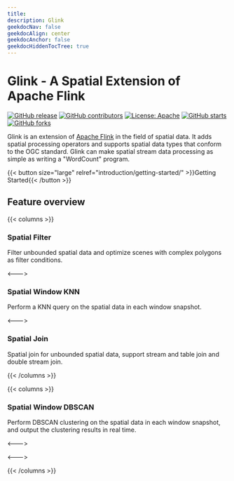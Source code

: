 ```yaml
---
title: 
description: Glink
geekdocNav: false
geekdocAlign: center
geekdocAnchor: false
geekdocHiddenTocTree: true
---
```


# Glink - A Spatial Extension of Apache Flink

<!-- markdownlint-capture -->
<!-- markdownlint-disable MD033 -->

<!-- <span class="badge-placeholder">[![Build Status](https://img.shields.io/drone/build/thegeeklab/hugo-geekdoc?logo=drone&server=https%3A%2F%2Fdrone.thegeeklab.de)](https://drone.thegeeklab.de/thegeeklab/hugo-geekdoc)</span>
<span class="badge-placeholder">[![Hugo Version](https://img.shields.io/badge/hugo-0.83-blue.svg)](https://gohugo.io)</span> -->
<span class="badge-placeholder">[![GitHub release](https://img.shields.io/github/v/release/glink-incubator/glink)](https://github.com/glink-incubator/glink/releases/latest)</span>
<span class="badge-placeholder">[![GitHub contributors](https://img.shields.io/github/contributors/glink-incubator/glink)](https://github.com/glink-incubator/glink/graphs/contributors)</span>
<span class="badge-placeholder">[![License: Apache](https://img.shields.io/github/license/glink-incubator/glink)](https://github.com/glink-incubator/glink/blob/master/LICENSE)</span>
<span class="badge-placeholder">[![GitHub starts](https://img.shields.io/github/stars/glink-incubator/glink)](https://github.com/glink-incubator/glink/stargazers)</span>
<span class="badge-placeholder">[![GitHub forks](https://img.shields.io/github/forks/glink-incubator/glink)](https://github.com/glink-incubator/glink/network/members)</span>

<!-- markdownlint-restore -->

Glink is an extension of [Apache Flink](https://flink.apache.org/) in the field of spatial data. It adds spatial processing operators and supports spatial data types that conform to the OGC standard. Glink can make spatial stream data processing as simple as writing a "WordCount" program.

{{< button size="large" relref="introduction/getting-started/" >}}Getting Started{{< /button >}}

## Feature overview

{{< columns >}}

### Spatial Filter

Filter unbounded spatial data and optimize scenes with complex polygons as filter conditions.

<--->

### Spatial Window KNN

Perform a KNN query on the spatial data in each window snapshot.

<--->

### Spatial Join

Spatial join for unbounded spatial data, support stream and table join and double stream join.

{{< /columns >}}


{{< columns >}}

### Spatial Window DBSCAN

Perform DBSCAN clustering on the spatial data in each window snapshot, and output the clustering results in real time.

<--->

<--->

{{< /columns >}}